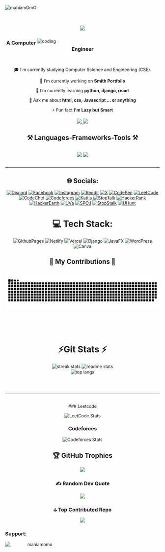 <p align="left"> <img src="https://komarev.com/ghpvc/?username=mahiamOmO&label=Profile%20views&color=0e75b6&style=flat" alt="mahiamOmO" /> </p>
 <h1 align="center">
    <img src="https://readme-typing-svg.herokuapp.com/?font=Righteous&size=35&center=true&vCenter=true&width=500&height=70&duration=4000&lines=Hi+There!+👋;+I'm+Mahia+Akter+Momo!;" />
</h1>

   <img align="right" alt="coding" width="400" src="https://nextdayanimations.com/wp-content/uploads/2022/02/typing.gif">

<h3 align="center"> A Computer Engineer</h3>

<br/>

<div align="center">

 🎓 I’m currently studying Computer Science and Engineering (CSE).

 🔭 I’m currently working on **Smith Portfolio**
 
 🌱 I’m currently learning **python, django, react**

💬 Ask me about **html, css, Javascript ... or anything**

⚡ Fun fact **I'm Lazy but Smart**

 </div>

 <div align="center"> 
  <a href="mailto:mahiamomo12@gmail.com">
    <img src="https://img.shields.io/badge/Gmail-333333?style=for-the-badge&logo=gmail&logoColor=red" />
  </a>
  <a href="https://linkedin.com/in/mahiamomo12" target="_blank">
    <img src="https://img.shields.io/badge/LinkedIn-0077B5?style=for-the-badge&logo=linkedin&logoColor=white" target="_blank" />
  </a>

<h2 align="center">⚒️ Languages-Frameworks-Tools ⚒️</h2>
<br/>
<div align="center">
    <img src="https://skillicons.dev/icons?i=react,bootstrap,html,css,vscode,github,figma,tailwind,git"/>
    <img src="https://skillicons.dev/icons?i=nodejs,javascript,python,cpp,c,java,nextjs,mysql"/><br>
</div>

<br/>
<hr/>

## 🌐 Socials:
[![Discord](https://img.shields.io/badge/Discord-%237289DA.svg?logo=discord&logoColor=white)](https://discord.gg/mahiiiiiaaa)
[![Facebook](https://img.shields.io/badge/Facebook-%231877F2.svg?logo=Facebook&logoColor=white)](https://facebook.com/https://www.facebook.com/mahia.momo.12/)
[![Instagram](https://img.shields.io/badge/Instagram-%23E4405F.svg?logo=Instagram&logoColor=white)](https://instagram.com/___mahiiiiaaaa____)
[![Reddit](https://img.shields.io/badge/Reddit-%23FF4500.svg?logo=Reddit&logoColor=white)](https://reddit.com/user/u/mahiiii_Yaa12)
[![X](https://img.shields.io/badge/X-black.svg?logo=X&logoColor=white)](https://x.com/mahia_momo12)
[![CodePen](https://img.shields.io/badge/Codepen-000000?style=for-the-badge&logo=codepen&logoColor=white)](https://codepen.io/Mahia-Momo)
[![LeetCode](https://img.shields.io/badge/LeetCode-%23FFA116.svg?logo=LeetCode&logoColor=white)](https://leetcode.com/u/mahia12/)
[![CodeChef](https://img.shields.io/badge/CodeChef-%23D9A72D.svg?logo=CodeChef&logoColor=white)](https://www.codechef.com/users/mahia_momo)
[![Codeforces](https://img.shields.io/badge/Codeforces-%234765A2.svg?logo=Codeforces&logoColor=white)](https://codeforces.com/profile/mahiamOmO)
[![Kattis](https://img.shields.io/badge/Kattis-%23A2B5D6.svg?logo=Kattis&logoColor=white)](https://open.kattis.com/users/mahia-momo)
[![StopTalk](https://img.shields.io/badge/StopTalk-%23F06C6C.svg?logo=StopTalk&logoColor=white)](https://stoptalk.io/mahia_momo)
[![HackerRank](https://img.shields.io/badge/HackerRank-%2315B6A4.svg?logo=HackerRank&logoColor=white)](https://www.hackerrank.com/profile/mahiamOmO)
[![HackerEarth](https://img.shields.io/badge/HackerEarth-%23F6A01D.svg?logo=HackerEarth&logoColor=white)](https://www.hackerearth.com/@mahia_momo)
[![UVa](https://img.shields.io/badge/UVa-%234D4D4D.svg?logo=UVa&logoColor=white)](https://uva.onlinejudge.org/index.php?option=onlinejudge&Itemid=8&category=167)
[![SPOJ](https://img.shields.io/badge/SPOJ-%230074C1.svg?logo=SPOJ&logoColor=white)](https://www.spoj.com/users/mahiamomo/)
[![StopStalk](https://img.shields.io/badge/StopStalk-%23F06C6C.svg?logo=StopTalk&logoColor=white)](https://www.stopstalk.com/user/profile/mahiamomo)
[![UHunt](https://img.shields.io/badge/UHunt-%23F06C6C.svg?logo=StopTalk&logoColor=white)](https://uhunt.onlinejudge.org/id/1627020)

# 💻 Tech Stack:
![GithubPages](https://img.shields.io/badge/github%20pages-121013?style=for-the-badge&logo=github&logoColor=white) ![Netlify](https://img.shields.io/badge/netlify-%23000000.svg?style=for-the-badge&logo=netlify&logoColor=#00C7B7) ![Vercel](https://img.shields.io/badge/vercel-%23000000.svg?style=for-the-badge&logo=vercel&logoColor=white) ![Django](https://img.shields.io/badge/django-%23092E20.svg?style=for-the-badge&logo=django&logoColor=white) ![JavaFX](https://img.shields.io/badge/javafx-%23FF0000.svg?style=for-the-badge&logo=javafx&logoColor=white) ![WordPress](https://img.shields.io/badge/WordPress-%23117AC9.svg?style=for-the-badge&logo=WordPress&logoColor=white) ![Canva](https://img.shields.io/badge/Canva-%2300C4CC.svg?style=for-the-badge&logo=Canva&logoColor=white)

<div align="center">
  <h2>🐍 My Contributions 🐍</h2>
  <br>
  <img alt="snake eating my contributions" src="https://raw.githubusercontent.com/salesp07/salesp07/output/github-contribution-grid-snake.svg" />
  
  <br/><br/><br/>
</div>

# ⚡Git Stats ⚡
<div align="center">
  <img width="390" src="https://github-readme-streak-stats-salesp07.vercel.app/?user=mahiamomo&count_private=true&theme=react&border_radius=10" alt="streak stats"/>
  <img width="390" src="https://github-readme-stats-salesp07.vercel.app/api?username=mahiamomo&count_private=true&show_icons=true&theme=react&rank_icon=github&border_radius=10" alt="readme stats"/>
  <br/>
  <img width="325" align="center" src="https://github-readme-stats-salesp07.vercel.app/api/top-langs/?username=mahiamomo&hide=HTML&langs_count=8&layout=compact&theme=react&border_radius=10" alt="top langs"/>
</div>

<br/><br/>

<hr/>

<br/>
### Leetcode
  <div align="center">

  ![LeetCode Stats](https://leetcode.card.workers.dev/mahia12?theme=auto&font=baloo&extension=null)

  </div>

  ### Codeforces
  <div align="center">

  ![Codeforces Stats](https://codeforces-readme-stats.vercel.app/api/card?username=mahiamOmO)

  </div>



## 🏆 GitHub Trophies
![](https://github-profile-trophy.vercel.app/?username=mahiamOmO&theme=algolia&no-frame=false&no-bg=true&margin-w=4)

### ✍️ Random Dev Quote
![](https://quotes-github-readme.vercel.app/api?type=horizontal&theme=tokyonight)

### 🔝 Top Contributed Repo
![](https://github-contributor-stats.vercel.app/api?username=mahiamOmO&limit=5&theme=algolia&combine_all_yearly_contributions=true)


<h3 align="left">Support:</h3>
<p><a href="https://www.buymeacoffee.com/mahiamomo"> <img align="left" src="https://cdn.buymeacoffee.com/buttons/v2/default-yellow.png" height="50" width="210" alt="mahiamomo" /></a></p><br><br>

